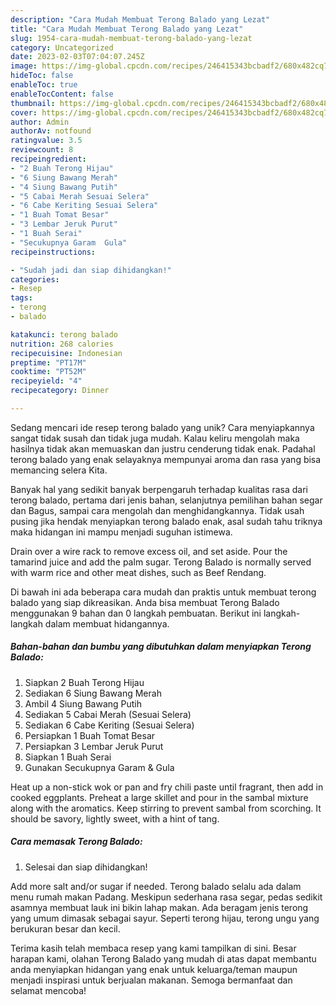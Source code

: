 ```yaml
---
description: "Cara Mudah Membuat Terong Balado yang Lezat"
title: "Cara Mudah Membuat Terong Balado yang Lezat"
slug: 1954-cara-mudah-membuat-terong-balado-yang-lezat
category: Uncategorized
date: 2023-02-03T07:04:07.245Z
image: https://img-global.cpcdn.com/recipes/246415343bcbadf2/680x482cq70/terong-balado-foto-resep-utama.jpg
hideToc: false
enableToc: true
enableTocContent: false
thumbnail: https://img-global.cpcdn.com/recipes/246415343bcbadf2/680x482cq70/terong-balado-foto-resep-utama.jpg
cover: https://img-global.cpcdn.com/recipes/246415343bcbadf2/680x482cq70/terong-balado-foto-resep-utama.jpg
author: Admin
authorAv: notfound
ratingvalue: 3.5
reviewcount: 8
recipeingredient:
- "2 Buah Terong Hijau"
- "6 Siung Bawang Merah"
- "4 Siung Bawang Putih"
- "5 Cabai Merah Sesuai Selera"
- "6 Cabe Keriting Sesuai Selera"
- "1 Buah Tomat Besar"
- "3 Lembar Jeruk Purut"
- "1 Buah Serai"
- "Secukupnya Garam  Gula"
recipeinstructions:

- "Sudah jadi dan siap dihidangkan!"
categories:
- Resep
tags:
- terong
- balado

katakunci: terong balado 
nutrition: 268 calories
recipecuisine: Indonesian
preptime: "PT17M"
cooktime: "PT52M"
recipeyield: "4"
recipecategory: Dinner

---
```





Sedang mencari ide resep terong balado yang unik? Cara menyiapkannya sangat tidak susah dan tidak juga mudah. Kalau keliru mengolah maka hasilnya tidak akan memuaskan dan justru cenderung tidak enak. Padahal terong balado yang enak selayaknya mempunyai aroma dan rasa yang bisa memancing selera Kita.





Banyak hal yang sedikit banyak berpengaruh terhadap kualitas rasa dari terong balado, pertama dari jenis bahan, selanjutnya pemilihan bahan segar dan Bagus, sampai cara mengolah dan menghidangkannya. Tidak usah pusing jika hendak menyiapkan terong balado enak,      asal sudah tahu triknya maka hidangan ini mampu menjadi suguhan istimewa.














Drain over a wire rack to remove excess oil, and set aside. Pour the tamarind juice and add the palm sugar. Terong Balado is normally served with warm rice and other meat dishes, such as Beef Rendang.






Di bawah ini ada beberapa cara mudah dan praktis untuk membuat terong balado yang siap dikreasikan. Anda bisa membuat Terong Balado menggunakan 9 bahan dan 0 langkah pembuatan. Berikut ini langkah-langkah dalam membuat hidangannya.

<!--inarticleads1-->

##### Bahan-bahan dan bumbu yang dibutuhkan dalam menyiapkan Terong Balado:

1. Siapkan 2 Buah Terong Hijau
1. Sediakan 6 Siung Bawang Merah
1. Ambil 4 Siung Bawang Putih
1. Sediakan 5 Cabai Merah (Sesuai Selera)
1. Sediakan 6 Cabe Keriting (Sesuai Selera)
1. Persiapkan 1 Buah Tomat Besar
1. Persiapkan 3 Lembar Jeruk Purut
1. Siapkan 1 Buah Serai
1. Gunakan Secukupnya Garam &amp; Gula


Heat up a non-stick wok or pan and fry chili paste until fragrant, then add in cooked eggplants. Preheat a large skillet and pour in the sambal mixture along with the aromatics. Keep stirring to prevent sambal from scorching. It should be savory, lightly sweet, with a hint of tang. 

<!--inarticleads2-->

##### Cara memasak Terong Balado:


1. Selesai dan siap dihidangkan!

Add more salt and/or sugar if needed. Terong balado selalu ada dalam menu rumah makan Padang. Meskipun sederhana rasa segar, pedas sedikit asamnya membuat lauk ini bikin lahap makan. Ada beragam jenis terong yang umum dimasak sebagai sayur. Seperti terong hijau, terong ungu yang berukuran besar dan kecil. 

Terima kasih telah membaca resep yang kami tampilkan di sini. Besar harapan kami, olahan Terong Balado yang mudah di atas dapat membantu anda menyiapkan hidangan yang enak untuk keluarga/teman maupun menjadi inspirasi untuk berjualan makanan. Semoga bermanfaat dan selamat mencoba!
